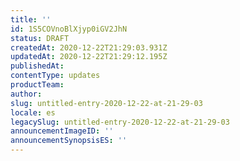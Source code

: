 ```yaml
---
title: ''
id: 1S5COVnoBlXjyp0iGV2JhN
status: DRAFT
createdAt: 2020-12-22T21:29:03.931Z
updatedAt: 2020-12-22T21:29:12.195Z
publishedAt: 
contentType: updates
productTeam: 
author: 
slug: untitled-entry-2020-12-22-at-21-29-03
locale: es
legacySlug: untitled-entry-2020-12-22-at-21-29-03
announcementImageID: ''
announcementSynopsisES: ''
---
```



